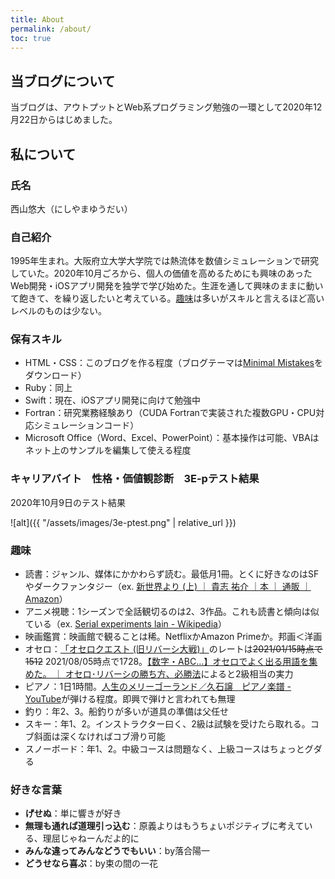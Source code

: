 ```yaml
---
title: About
permalink: /about/
toc: true
---
```


## 当ブログについて

当ブログは、アウトプットとWeb系プログラミング勉強の一環として2020年12月22日からはじめました。

## 私について

### 氏名

西山悠大（にしやまゆうだい）

### 自己紹介

1995年生まれ。大阪府立大学大学院では熱流体を数値シミュレーションで研究していた。2020年10月ごろから、個人の価値を高めるためにも興味のあったWeb開発・iOSアプリ開発を独学で学び始めた。生涯を通して興味のままに動いて飽きて、を繰り返したいと考えている。[趣味](#趣味)は多いがスキルと言えるほど高いレベルのものは少ない。

### 保有スキル

- HTML・CSS：このブログを作る程度（ブログテーマは[Minimal Mistakes](https://mademistakes.com/work/minimal-mistakes-jekyll-theme/)をダウンロード）
- Ruby：同上
- Swift：現在、iOSアプリ開発に向けて勉強中
- Fortran：研究業務経験あり（CUDA Fortranで実装された複数GPU・CPU対応シミュレーションコード）
- Microsoft Office（Word、Excel、PowerPoint）：基本操作は可能、VBAはネット上のサンプルを編集して使える程度

### キャリアバイト　性格・価値観診断　3E-pテスト結果

2020年10月9日のテスト結果

![alt]({{ "/assets/images/3e-ptest.png" | relative_url }})

### 趣味

- 読書：ジャンル、媒体にかかわらず読む。最低月1冊。とくに好きなのはSFやダークファンタジー（ex. [新世界より (上) ｜ 貴志 祐介 ｜本 ｜ 通販 ｜ Amazon](https://www.amazon.co.jp/%E6%96%B0%E4%B8%96%E7%95%8C%E3%82%88%E3%82%8A-%E4%B8%8A-%E8%B2%B4%E5%BF%97-%E7%A5%90%E4%BB%8B/dp/4062143232)）
- アニメ視聴：1シーズンで全話観切るのは2、3作品。これも読書と傾向は似ている（ex. [Serial experiments lain - Wikipedia](https://ja.wikipedia.org/wiki/Serial_experiments_lain)）
- 映画鑑賞：映画館で観ることは稀。NetflixかAmazon Primeか。邦画＜洋画
- オセロ：[‎「オセロクエスト (旧リバーシ大戦)」](https://apps.apple.com/jp/app/%E3%82%AA%E3%82%BB%E3%83%AD%E3%82%AF%E3%82%A8%E3%82%B9%E3%83%88-%E6%97%A7%E3%83%AA%E3%83%90%E3%83%BC%E3%82%B7%E5%A4%A7%E6%88%A6/id859831183)のレートは~~2021/01/15時点で1512~~ 2021/08/05時点で1728。[【数字・ABC…】オセロでよく出る用語を集めた。 ｜ オセロ･リバーシの勝ち方、必勝法](https://bassy84.net/othello-word.html)によると2級相当の実力
- ピアノ：1日1時間。[人生のメリーゴーランド／久石譲　ピアノ楽譜 - YouTube](https://www.youtube.com/watch?v=SejAsLRb0aY)が弾ける程度。即興で弾けと言われても無理
- 釣り：年2、3。船釣りが多いが道具の準備は父任せ
- スキー：年1、2。インストラクター曰く、2級は試験を受けたら取れる。コブ斜面は深くなければコブ滑り可能
- スノーボード：年1、2。中級コースは問題なく、上級コースはちょっとグダる

### 好きな言葉

- **げせぬ**：単に響きが好き
- **無理も通れば道理引っ込む**：原義よりはもうちょいポジティブに考えている、理屈じゃねーんだよ的に
- **みんな違ってみんなどうでもいい**：by落合陽一
- **どうせなら喜ぶ**：by束の間の一花
